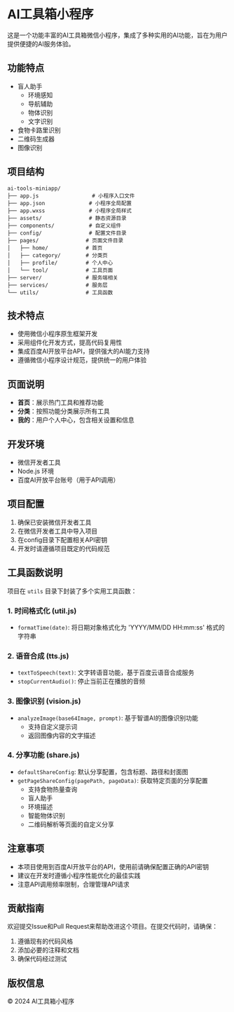 # AI工具箱小程序

这是一个功能丰富的AI工具箱微信小程序，集成了多种实用的AI功能，旨在为用户提供便捷的AI服务体验。

## 功能特点

- 盲人助手
  - 环境感知
  - 导航辅助
  - 物体识别
  - 文字识别
- 食物卡路里识别
- 二维码生成器
- 图像识别

## 项目结构

```
ai-tools-miniapp/
├── app.js                 # 小程序入口文件
├── app.json              # 小程序全局配置
├── app.wxss              # 小程序全局样式
├── assets/               # 静态资源目录
├── components/           # 自定义组件
├── config/               # 配置文件目录
├── pages/               # 页面文件目录
│   ├── home/            # 首页
│   ├── category/        # 分类页
│   ├── profile/         # 个人中心
│   └── tool/            # 工具页面
├── server/              # 服务端相关
├── services/            # 服务层
└── utils/               # 工具函数

```

## 技术特点

- 使用微信小程序原生框架开发
- 采用组件化开发方式，提高代码复用性
- 集成百度AI开放平台API，提供强大的AI能力支持
- 遵循微信小程序设计规范，提供统一的用户体验

## 页面说明

- **首页**：展示热门工具和推荐功能
- **分类**：按照功能分类展示所有工具
- **我的**：用户个人中心，包含相关设置和信息

## 开发环境

- 微信开发者工具
- Node.js 环境
- 百度AI开放平台账号（用于API调用）

## 项目配置

1. 确保已安装微信开发者工具
2. 在微信开发者工具中导入项目
3. 在config目录下配置相关API密钥
4. 开发时请遵循项目既定的代码规范

## 工具函数说明

项目在 `utils` 目录下封装了多个实用工具函数：

### 1. 时间格式化 (util.js)
- `formatTime(date)`: 将日期对象格式化为 'YYYY/MM/DD HH:mm:ss' 格式的字符串

### 2. 语音合成 (tts.js)
- `textToSpeech(text)`: 文字转语音功能，基于百度云语音合成服务
- `stopCurrentAudio()`: 停止当前正在播放的音频

### 3. 图像识别 (vision.js)
- `analyzeImage(base64Image, prompt)`: 基于智谱AI的图像识别功能
  - 支持自定义提示词
  - 返回图像内容的文字描述

### 4. 分享功能 (share.js)
- `defaultShareConfig`: 默认分享配置，包含标题、路径和封面图
- `getPageShareConfig(pagePath, pageData)`: 获取特定页面的分享配置
  - 支持食物热量查询
  - 盲人助手
  - 环境描述
  - 智能物体识别
  - 二维码解析等页面的自定义分享

## 注意事项

- 本项目使用到百度AI开放平台的API，使用前请确保配置正确的API密钥
- 建议在开发时遵循小程序性能优化的最佳实践
- 注意API调用频率限制，合理管理API请求

## 贡献指南

欢迎提交Issue和Pull Request来帮助改进这个项目。在提交代码时，请确保：

1. 遵循现有的代码风格
2. 添加必要的注释和文档
3. 确保代码经过测试

## 版权信息

© 2024 AI工具箱小程序
